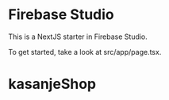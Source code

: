 # Firebase Studio

This is a NextJS starter in Firebase Studio.

To get started, take a look at src/app/page.tsx.
# kasanjeShop

